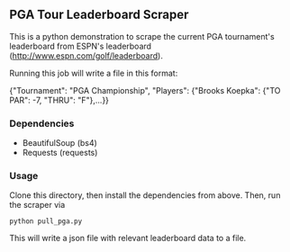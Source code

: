 ## PGA Tour Leaderboard Scraper

This is a python demonstration to scrape the current PGA tournament's leaderboard from ESPN's leaderboard (http://www.espn.com/golf/leaderboard).

Running this job will write a file in this format:

{"Tournament": "PGA Championship", "Players": {"Brooks Koepka": {"TO PAR": -7, "THRU": "F"},...}}

### Dependencies

- BeautifulSoup (bs4)
- Requests (requests)

### Usage

Clone this directory, then install the dependencies from above. Then, run the scraper via 

`python pull_pga.py`

This will write a json file with relevant leaderboard data to a file.